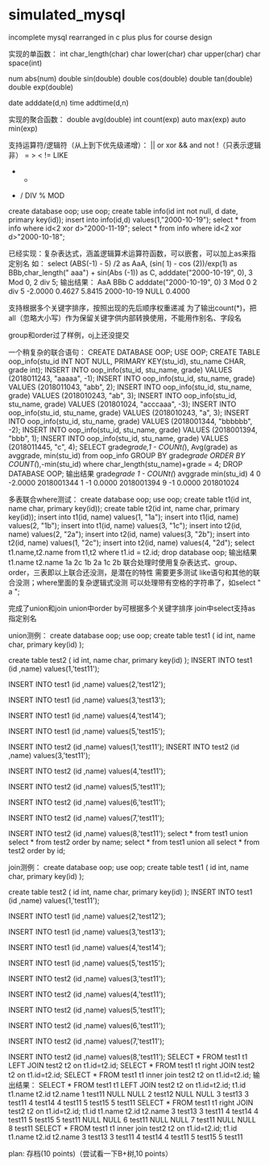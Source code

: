 # simulated_mysql
incomplete mysql rearranged in c plus plus for course design

实现的单函数：
int char_length(char)
char lower(char)
char upper(char)
char space(int)

num abs(num)
double sin(double)
double cos(double)
double tan(double)
double exp(double)

date adddate(d,n)
time addtime(d,n)

实现的聚合函数：
double avg(double)
int count(exp)
auto max(exp)
auto min(exp)


支持运算符/逻辑符（从上到下优先级递增）：
|| or xor
&& and
not !（只表示逻辑非）
= > < != LIKE
+ -
* / DIV % MOD


create database oop;
use oop;
create table info(id int not null, d date, primary key(id));
insert into info(id,d) values(1,"2000-10-19");
select * from info where id<2 xor d>"2000-11-19";
select * from info where id<2 xor d>"2000-10-18";

已经实现：复杂表达式，涵盖逻辑算术运算符函数，可以嵌套，可以加上as来指定别名
如：
select (ABS(-1) - 5) /2 as AaA, (sin( 1) - cos (2))/exp(1) as BBb,char_length("  aaa") + sin(Abs (-1)) as C, adddate("2000-10-19", 0), 3 Mod 0, 2 div 5;
输出结果：
AaA     BBb     C       adddate("2000-10-19", 0)        3 Mod 0 2 div 5
-2.0000 0.4627  5.8415  2000-10-19      NULL    0.4000

支持根据多个关键字排序，按照出现的先后顺序权重递减
为了输出count(*)，把all（忽略大小写）作为保留关键字供内部转换使用，不能用作别名、字段名

group和order过了样例，oj上还没提交

一个稍复杂的联合语句：
CREATE DATABASE OOP;
USE OOP;
CREATE TABLE oop_info(stu_id INT NOT NULL, PRIMARY KEY(stu_id), stu_name CHAR, grade int);
INSERT INTO oop_info(stu_id, stu_name, grade) VALUES (2018011243, "aaaaa", -1);
INSERT INTO oop_info(stu_id, stu_name, grade) VALUES (2018011043, "abb", 2);
INSERT INTO oop_info(stu_id, stu_name, grade) VALUES (2018010243, "ab", 3);
INSERT INTO oop_info(stu_id, stu_name, grade) VALUES (201801024, "acccaaa", -3);
INSERT INTO oop_info(stu_id, stu_name, grade) VALUES (2018010243, "a", 3);
INSERT INTO oop_info(stu_id, stu_name, grade) VALUES (2018001344, "bbbbbb", -2);
INSERT INTO oop_info(stu_id, stu_name, grade) VALUES (2018001394, "bbb", 1);
INSERT INTO oop_info(stu_id, stu_name, grade) VALUES (2018011445, "c", 4);
SELECT grade*grade,1 - COUNt(*), Avg(grade) as avggrade, min(stu_id) from oop_info GROUP BY grade*grade ORDER BY COUNT(*),-min(stu_id) where char_length(stu_name)+grade = 4;
DROP DATABASE OOP;
输出结果
grade*grade     1 - COUNt(*)    avggrade        min(stu_id)
4       0       -2.0000 2018001344
1       -1      0.0000  2018001394
9       -1      0.0000  201801024

多表联合where测试：
create database oop;
use oop;
create table t1(id int, name char, primary key(id));
create table t2(id int, name char, primary key(id));
insert into t1(id, name) values(1, "1a");
insert into t1(id, name) values(2, "1b");
insert into t1(id, name) values(3, "1c");
insert into t2(id, name) values(2, "2a");
insert into t2(id, name) values(3, "2b");
insert into t2(id, name) values(1, "2c");
insert into t2(id, name) values(4, "2d");
select t1.name,t2.name from t1,t2 where t1.id = t2.id;
drop database oop;
输出结果
t1.name t2.name
1a      2c
1b      2a
1c      2b
联合处理时使用复杂表达式、group、order，三表即以上联合还没测，是潜在的特性
需要更多测试
like语句和其他的联合没测；where里面的复杂逻辑式没测
可以处理带有空格的字符串了，如select " a ";

完成了union和join
union中order by可根据多个关键字排序
join中select支持as指定别名

union测例：
create database oop;
use oop;
create table test1 (
id int,
 name char, primary key(id)
);

create table test2 (
id int,
 name char, primary key(id)
);
INSERT INTO test1 (id ,name) values(1,'test11');

INSERT INTO test1 (id ,name) values(2,'test12');

INSERT INTO test1 (id ,name) values(3,'test13');

INSERT INTO test1 (id ,name) values(4,'test14');

INSERT INTO test1 (id ,name) values(5,'test15');


INSERT INTO test2 (id ,name) values(1,'test11');
INSERT INTO test2 (id ,name) values(3,'test11');

INSERT INTO test2 (id ,name) values(4,'test11');

INSERT INTO test2 (id ,name) values(5,'test11');

INSERT INTO test2 (id ,name) values(6,'test11');

INSERT INTO test2 (id ,name) values(7,'test11');

INSERT INTO test2 (id ,name) values(8,'test11');
select * from test1 union select * from test2 order by name;
select * from test1 union all select * from test2 order by id;

join测例：
create database oop;
use oop;
create table test1 (
id int,
 name char, primary key(id)
);

create table test2 (
id int,
 name char, primary key(id)
);
INSERT INTO test1 (id ,name) values(1,'test11');

INSERT INTO test1 (id ,name) values(2,'test12');

INSERT INTO test1 (id ,name) values(3,'test13');

INSERT INTO test1 (id ,name) values(4,'test14');

INSERT INTO test1 (id ,name) values(5,'test15');


INSERT INTO test2 (id ,name) values(3,'test11');

INSERT INTO test2 (id ,name) values(4,'test11');

INSERT INTO test2 (id ,name) values(5,'test11');

INSERT INTO test2 (id ,name) values(6,'test11');

INSERT INTO test2 (id ,name) values(7,'test11');

INSERT INTO test2 (id ,name) values(8,'test11');
SELECT * FROM test1 t1 LEFT JOIN  test2 t2 on t1.id=t2.id;
SELECT * FROM test1 t1 right JOIN  test2 t2 on t1.id=t2.id;
SELECT * FROM test1 t1  inner join  test2 t2 on t1.id=t2.id;
输出结果：
SELECT * FROM test1 t1 LEFT JOIN  test2 t2 on t1.id=t2.id;
t1.id   t1.name t2.id   t2.name
1       test11  NULL    NULL
2       test12  NULL    NULL
3       test13  3       test11
4       test14  4       test11
5       test15  5       test11
SELECT * FROM test1 t1 right JOIN  test2 t2 on t1.id=t2.id;
t1.id   t1.name t2.id   t2.name
3       test13  3       test11
4       test14  4       test11
5       test15  5       test11
NULL    NULL    6       test11
NULL    NULL    7       test11
NULL    NULL    8       test11
SELECT * FROM test1 t1  inner join  test2 t2 on t1.id=t2.id;
t1.id   t1.name t2.id   t2.name
3       test13  3       test11
4       test14  4       test11
5       test15  5       test11


plan:
存档(10 points)（尝试看一下B+树,10 points）
